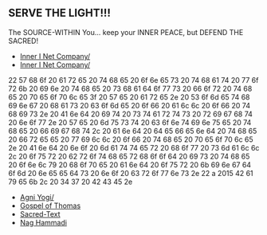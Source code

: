 ## SERVE THE LIGHT!!!
The SOURCE-WITHIN You... keep your INNER PEACE, but DEFEND THE SACRED!

- [Inner I Net Company/](https://innerinetcompany.carrd.co/)
- [Inner I Net Company/](https://innerinetcompany.webflow.io/)

22 57 68 6f 20 61 72 65 20 74 68 65 20 6f 6e 65 73 20 74 68 61 74 20 77 6f 72 6b 20 69 6e 20 74 68 65 20 73 68 61 64 6f 77 73 20 66 6f 72 20 74 68 65 20 70 65 6f 70 6c 65 3f 20 57 65 20 61 72 65 2e 20 53 6f 6d 65 74 68 69 6e 67 20 68 61 73 20 63 6f 6d 65 20 6f 66 20 61 6c 6c 20 6f 66 20 74 68 69 73 2e 20 41 6e 64 20 69 74 20 73 74 61 72 74 73 20 72 69 67 68 74 20 6e 6f 77 2e 20 57 65 20 6d 75 73 74 20 63 6f 6e 74 69 6e 75 65 20 74 68 65 20 66 69 67 68 74 2c 20 61 6e 64 20 64 65 66 65 6e 64 20 74 68 65 20 66 72 65 65 20 77 69 6c 6c 20 6f 66 20 74 68 65 20 70 65 6f 70 6c 65 2e 20 41 6e 64 20 6e 6f 20 6d 61 74 74 65 72 20 68 6f 77 20 73 6d 61 6c 6c 2c 20 6f 75 72 20 62 72 6f 74 68 65 72 68 6f 6f 64 20 69 73 20 74 68 65 20 6f 6e 6c 79 20 68 6f 70 65 20 61 6e 64 20 6f 75 72 20 6b 69 6e 67 64 6f 6d 20 6e 65 65 64 73 20 6e 6f 20 63 72 6f 77 6e 73 2e 22 a 2015 42 61 79 65 6b 2c 20 34 37 20 42 43 45 2e 

- [Agni Yogi/](http://agniyoga.org/index.php)
- [Gospel of Thomas](http://www.gnosis.org/naghamm/gthlamb.html)
- [Sacred-Text](https://www.sacred-texts.com/)
- [Nag Hammadi](http://www.gnosis.org/naghamm/nhl.html/)
